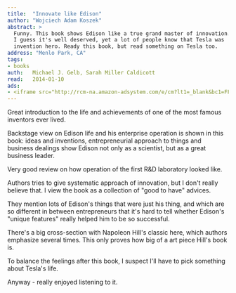 ```yaml
---
title:	"Innovate like Edison"
author: "Wojciech Adam Koszek"
abstract: >
  Funny. This book shows Edison like a true grand master of innovation.
  I guess it's well deserved, yet a lot of people know that Tesla was
  invention hero. Ready this book, but read something on Tesla too.
address: "Menlo Park, CA"
tags:
- books
auth:	Michael J. Gelb, Sarah Miller Caldicott
read:	2014-01-10
ads:
- <iframe src="http://rcm-na.amazon-adsystem.com/e/cm?lt1=_blank&bc1=FFFFFF&IS2=1&bg1=FFFFFF&fc1=000000&lc1=FF0000&t=wkoszek-20&o=1&p=8&l=as4&m=amazon&f=ifr&ref=ss_til&asins=0452289823" style="width:120px;height:240px;" scrolling="no" marginwidth="0" marginheight="0" frameborder="0"></iframe>
---
```

Great introduction to the life and achievements of one of the most famous
inventors ever lived.

Backstage view on Edison life and his enterprise operation is shown in this
book: ideas and inventions, entrepreneurial approach to things and business
dealings show Edison not only as a scientist, but as a great business
leader.

Very good review on how operation of the first R&D laboratory looked like.

Authors tries to give systematic approach of innovation, but I don't really
believe that. I view the book as a collection of "good to have" advices.

They mention lots of Edison's things that were just his thing, and which are
so different in between entrepreneurs that it's hard to tell whether
Edison's "unique features" really helped him to be so successful.

There's a big cross-section with Napoleon Hill's classic here, which authors
emphasize several times. This only proves how big of a art piece Hill's book
is.

To balance the feelings after this book, I suspect I'll have to pick
something about Tesla's life.

Anyway - really enjoyed listening to it.
